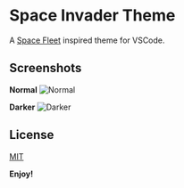 # Space Invader Theme

A [Space Fleet](https://atom.io/themes/space-fleet-syntax) inspired theme for VSCode.

## Screenshots

**Normal**
![Normal](https://github.com/samogorm/space-invader-theme-vscode/screenshots/normal.png)

**Darker**
![Darker](https://github.com/samogorm/space-invader-theme-vscode/screenshots/darker.png)

## License
[MIT](https://opensource.org/licenses/MIT)

**Enjoy!**
